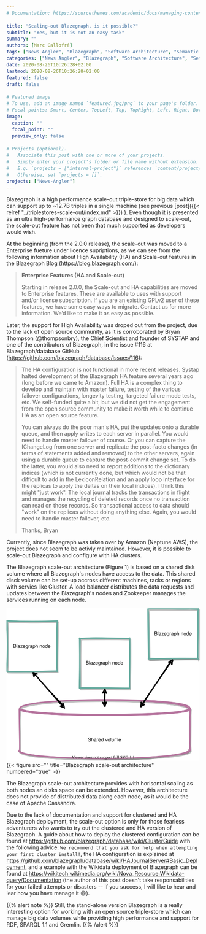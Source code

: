 ```yaml
---
# Documentation: https://sourcethemes.com/academic/docs/managing-content/

title: "Scaling-out Blazegraph, is it possible?"
subtitle: "Yes, but it is not an easy task"
summary: ""
authors: [Marc Gallofré]
tags: ["News Angler", "Blazegraph", "Software Architecture", "Semantic technologies"]
categories: ["News Angler", "Blazegraph", "Software Architecture", "Semantic technologies"]
date: 2020-08-26T10:26:28+02:00
lastmod: 2020-08-26T10:26:28+02:00
featured: false
draft: false

# Featured image
# To use, add an image named `featured.jpg/png` to your page's folder.
# Focal points: Smart, Center, TopLeft, Top, TopRight, Left, Right, BottomLeft, Bottom, BottomRight.
image:
  caption: ""
  focal_point: ""
  preview_only: false

# Projects (optional).
#   Associate this post with one or more of your projects.
#   Simply enter your project's folder or file name without extension.
#   E.g. `projects = ["internal-project"]` references `content/project/deep-learning/index.md`.
#   Otherwise, set `projects = []`.
projects: ["News-Angler"]
---
```


Blazegraph is a high performance scale-out triple-store for big data which can support up to ~12.7B triples in a single machine (see previous [post]({{< relref "../triplestores-scale-out/index.md" >}}) ). Even though it is presented as an ultra high-performance graph database and designed to scale-out, the scale-out feature has not been that much supported as developers would wish.

At the beginning (from the 2.0.0 release), the scale-out was moved to a Enterprise fueture under licence supriptions, as we can see from  the following information about High Availability (HA) and Scale-out features in the Blazegraph Blog (https://blog.blazegraph.com/):

> **Enterprise Features (HA and Scale-out)**
>
> Starting in release 2.0.0, the Scale-out and HA capabilities are moved to Enterprise features. These are available to uses with support and/or license subscription. If you are an existing GPLv2 user of these features, we have some easy ways to migrate. Contact us for more information. We’d like to make it as easy as possible.

Later, the support for High Availability was droped out from the project, due to the lack of open source community, as it is corroborated by Bryan Thompson (@thompsonbry), the Chief Scientist and founder of SYSTAP and one of the contributors of Blazegraph, in the issue #116 at Blazegraph/database GitHub (https://github.com/blazegraph/database/issues/116):

>The HA configuration is not functional in more recent releases. Systap halted development of the Blazegraph HA feature several years ago (long before we came to Amazon).  Full HA is a complex thing to develop and maintain with master failure, testing of the various failover configurations, longevity testing, targeted failure mode tests, etc.  We self-funded quite a bit, but we did not get the engagement from the open source community to make it worth while to continue HA as an open source feature.
>
>You can always do the poor man's HA, put the updates onto a durable queue, and then apply writes to each server in parallel.  You would need to handle master failover of course.  Or you can capture the IChangeLog from one server and replicate the post-facto changes (in terms of statements added and removed) to the other servers, again using a durable queue to capture the post-commit change set.  To do the latter, you would also need to report additions to the dictionary indices (which is not currently done, but which would not be that difficult to add in the LexiconRelation and an apply loop interface for the replicas to apply the deltas on their local indices).  I think this might "just work".  The local journal tracks the transactions in flight and manages the recycling of deleted records once no transaction can read on those records.  So transactional access to data should "work" on the replicas without doing anything else. Again, you would need to handle master failover, etc.
>
>Thanks, Bryan

Currently, since Blazegraph was taken over by Amazon (Neptune AWS), the project does not seem to be activly maintained. However, it is possible to scale-out Blazegraph and configure with HA clusters. 

The Blazegraph scale-out architecture (Figure 1) is based 
on a shared disk volume where all Blazegraph's nodes have access to the data. This shared disck volume can be set-up accross different machines, racks or regions with servies like Gluster. A load balancer distributes the data requests and updates between the Blazegraph's nodes and Zookeeper manages the services running on each node.

![Blazegraph scale-out architecture](scale-out-bg.svg){{< figure src="" title="Blazegraph scale-out architecture" numbered="true" >}}

The Blazegraph scale-out architecture provides with horisontal scaling as both nodes an disks space can be extended. However, this architecture does not provide of distributed data along each node, as it would be the case of Apache Cassandra. 

Due to the lack of documentation and support for clustered and HA Blazegraph deployment, the scale-out option is only for those fearless adventurers who wants to try out the clustered and HA version of Blazegraph. A guide about how to deploy the clustered configuration can be found at https://github.com/blazegraph/database/wiki/ClusterGuide with the following advice: `We recommend that you ask for help when attempting your first cluster install!`, the HA configuration is explained at https://github.com/blazegraph/database/wiki/HAJournalServer#Basic_Deployment, and a example with the Wikidata deployment of Blazegraph can be found at https://wikitech.wikimedia.org/wiki/Nova_Resource:Wikidata-query/Documentation (the author of this post doesn't take responsabilities for your failed attempts or disasters -- if you success, I will like to hear and lear how you have manage it :smile:).

{{% alert note %}}
Still, the stand-alone version Blazegraph is a really interesting option for working with an open source triple-store which can manage big data volumes while providing high performance and support for RDF, SPARQL 1.1 and Gremlin.
{{% /alert %}}

